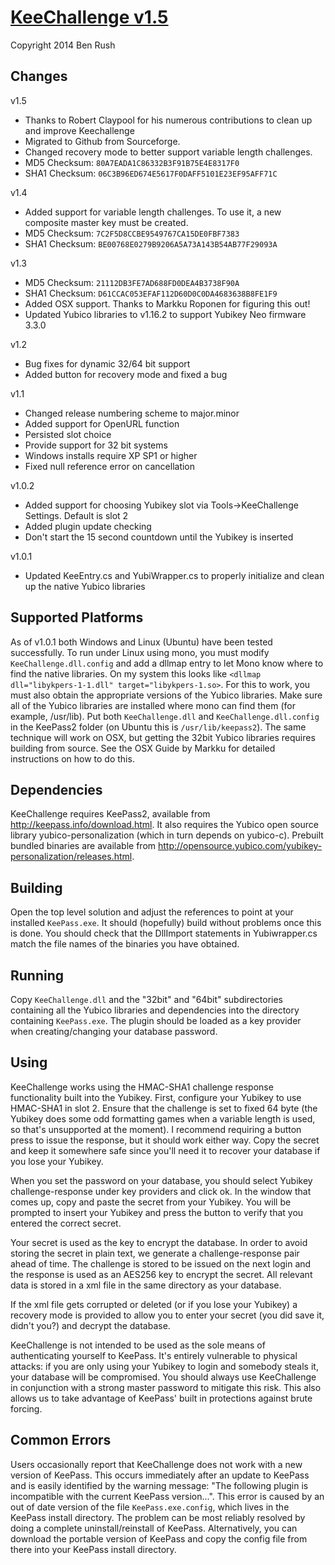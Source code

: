 [KeeChallenge v1.5](http://brush701.github.io/keechallenge/ "KeeChallenge Documentation")
=================
Copyright 2014 Ben Rush

## Changes
v1.5
* Thanks to Robert Claypool for his numerous contributions to clean up and improve Keechallenge
* Migrated to Github from Sourceforge.
* Changed recovery mode to better support variable length challenges. 
* MD5 Checksum: `80A7EADA1C86332B3F91B75E4E8317F0`
* SHA1 Checksum: `06C3B96ED674E5617F0DAFF5101E23EF95AFF71C`

v1.4
* Added support for variable length challenges. To use it, a new composite master key must be created.
* MD5 Checksum: `7C2F5D8CCBE9549767CA15DE0FBF7383`
* SHA1 Checksum: `BE00768E0279B9206A5A73A143B54AB77F29093A`

v1.3
* MD5 Checksum: `21112DB3FE7AD688FD0DEA4B3738F90A`
* SHA1 Checksum: `D61CCAC053EFAF112D60D0C0DA4683638B8FE1F9`
* Added OSX support. Thanks to Markku Roponen for figuring this out!
* Updated Yubico libraries to v1.16.2 to support Yubikey Neo firmware 3.3.0

v1.2
* Bug fixes for dynamic 32/64 bit support
* Added button for recovery mode and fixed a bug

v1.1
* Changed release numbering scheme to major.minor
* Added support for OpenURL function
* Persisted slot choice
* Provide support for 32 bit systems
* Windows installs require XP SP1 or higher
* Fixed null reference error on cancellation

v1.0.2
* Added support for choosing Yubikey slot via Tools->KeeChallenge Settings. Default is slot 2
* Added plugin update checking
* Don't start the 15 second countdown until the Yubikey is inserted

v1.0.1
* Updated KeeEntry.cs and YubiWrapper.cs to properly initialize and clean up the native Yubico libraries

## Supported Platforms
As of v1.0.1 both Windows and Linux (Ubuntu) have been tested successfully. To run under Linux using mono, you must modify `KeeChallenge.dll.config` and add a dllmap entry to let Mono know where to find the native libraries. On my system this looks like `<dllmap dll="libykpers-1-1.dll" target="libykpers-1.so>`. For this to work, you must also obtain the appropriate versions of the Yubico libraries. Make sure all of the Yubico libraries are installed where mono can find them (for example, /usr/lib). Put both `KeeChallenge.dll` and `KeeChallenge.dll.config` in the KeePass2 folder (on Ubuntu this is `/usr/lib/keepass2`). The same technique will work on OSX, but getting the 32bit Yubico libraries requires building from source. See the OSX Guide by Markku for detailed instructions on how to do this.  

## Dependencies
KeeChallenge requires KeePass2, available from http://keepass.info/download.html. It also requires the Yubico open source library yubico-personalization (which in turn depends on yubico-c). Prebuilt bundled binaries are available from http://opensource.yubico.com/yubikey-personalization/releases.html. 

## Building
Open the top level solution and adjust the references to point at your installed `KeePass.exe`. It should (hopefully) build without problems once this is done. You should check that the DllImport statements in Yubiwrapper.cs match the file names of the binaries you have obtained. 

## Running
Copy `KeeChallenge.dll` and the "32bit" and "64bit" subdirectories containing all the Yubico libraries and dependencies into the directory containing `KeePass.exe`. The plugin should be loaded as a key provider when creating/changing your database password.

## Using
KeeChallenge works using the HMAC-SHA1 challenge response functionality built into the Yubikey. First, configure your Yubikey to use HMAC-SHA1 in slot 2. Ensure that the challenge is set to fixed 64 byte (the Yubikey does some odd formatting games when a variable length is used, so that's unsupported at the moment). I recommend requiring a button press to issue the response, but it should work either way. Copy the secret and keep it somewhere safe since you'll need it to recover your database if you lose your Yubikey. 

When you set the password on your database, you should select Yubikey challenge-response under key providers and click ok. In the window that comes up, copy and paste the secret from your Yubikey. You will be prompted to insert your Yubikey and press the button to verify that you entered the correct secret. 

Your secret is used as the key to encrypt the database. In order to avoid storing the secret in plain text, we generate a challenge-response pair ahead of time. The challenge is stored to be issued on the next login and the response is used as an AES256 key to encrypt the secret. All relevant data is stored in a xml file in the same directory as your database. 

If the xml file gets corrupted or deleted (or if you lose your Yubikey) a recovery mode is provided to allow you to enter your secret (you did save it, didn't you?) and decrypt the database. 

KeeChallenge is not intended to be used as the sole means of authenticating yourself to KeePass. It's entirely vulnerable to physical attacks: if you are only using your Yubikey to login and somebody steals it, your database will be compromised. You should always use KeeChallenge in conjunction with a strong master password to mitigate this risk. This also allows us to take advantage of KeePass' built in protections against brute forcing.

## Common Errors
Users occasionally report that KeeChallenge does not work with a new version of KeePass. This occurs immediately after an update to KeePass and is easily identified by the warning message: "The following plugin is incompatible with the current KeePass version...". This error is caused by an out of date version of the file `KeePass.exe.config`, which lives in the KeePass install directory. The problem can be most reliably resolved by doing a complete uninstall/reinstall of KeePass. Alternatively, you can download the portable version of KeePass and copy the config file from there into your KeePass install directory.
